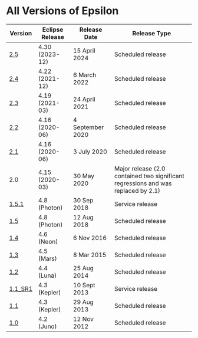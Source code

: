 # All Versions of Epsilon

| Version             | Eclipse Release | Release Date | Release Type       |
| ------------------- | --------------- | ------------ | ------------------ |
[2.5](../../download) | 4.30 (2023-12)  | 15 April 2024  | Scheduled release
[2.4](../2.4) | 4.22 (2021-12)  | 6 March 2022  | Scheduled release
[2.3](../2.3) | 4.19 (2021-03)  | 24 April 2021  | Scheduled release
[2.2](../2.2) | 4.16 (2020-06)  | 4 September 2020  | Scheduled release
[2.1](../2.1) | 4.16 (2020-06)  | 3 July 2020  | Scheduled release
2.0 | 4.15 (2020-03)  | 30 May 2020  | Major release (2.0 contained two significant regressions and was replaced by 2.1)
[1.5.1](../1.x)       | 4.8 (Photon) 	  | 30 Sep 2018  | Service release
[1.5](../1.x)         | 4.8 (Photon)    | 12 Aug 2018  | Scheduled release
[1.4](../1.x)         | 4.6 (Neon) 	  | 6 Nov 2016  | Scheduled release
[1.3](../1.x)         | 4.5 (Mars) 	  | 8 Mar 2015   | Scheduled release
[1.2](../1.x)         | 4.4 (Luna) 	  | 25 Aug 2014  | Scheduled release
[1.1_SR1](../1.x)     | 4.3 (Kepler) 	  |10 Sept 2013  | Service release
[1.1](../1.x)         | 4.3 (Kepler) 	  | 29 Aug 2013  | Scheduled release
[1.0](../1.x) 	      | 4.2 (Juno) 	  | 12 Nov 2012  | Scheduled release